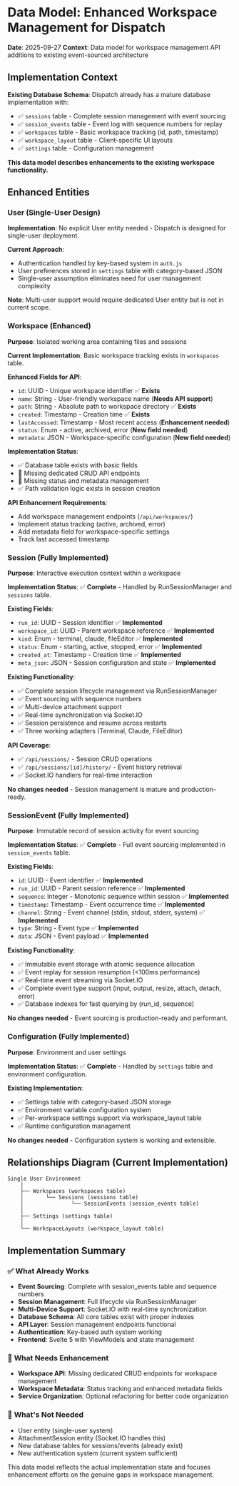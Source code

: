 # Data Model: Enhanced Workspace Management for Dispatch

**Date**: 2025-09-27
**Context**: Data model for workspace management API additions to existing event-sourced architecture

## Implementation Context

**Existing Database Schema**: Dispatch already has a mature database implementation with:

- ✅ `sessions` table - Complete session management with event sourcing
- ✅ `session_events` table - Event log with sequence numbers for replay
- ✅ `workspaces` table - Basic workspace tracking (id, path, timestamp)
- ✅ `workspace_layout` table - Client-specific UI layouts
- ✅ `settings` table - Configuration management

**This data model describes enhancements to the existing workspace functionality.**

## Enhanced Entities

### User (Single-User Design)

**Implementation**: No explicit User entity needed - Dispatch is designed for single-user deployment.

**Current Approach**:

- Authentication handled by key-based system in `auth.js`
- User preferences stored in `settings` table with category-based JSON
- Single-user assumption eliminates need for user management complexity

**Note**: Multi-user support would require dedicated User entity but is not in current scope.

### Workspace (Enhanced)

**Purpose**: Isolated working area containing files and sessions

**Current Implementation**: Basic workspace tracking exists in `workspaces` table.

**Enhanced Fields for API**:

- `id`: UUID - Unique workspace identifier ✅ **Exists**
- `name`: String - User-friendly workspace name (**Needs API support**)
- `path`: String - Absolute path to workspace directory ✅ **Exists**
- `created`: Timestamp - Creation time ✅ **Exists**
- `lastAccessed`: Timestamp - Most recent access (**Enhancement needed**)
- `status`: Enum - active, archived, error (**New field needed**)
- `metadata`: JSON - Workspace-specific configuration (**New field needed**)

**Implementation Status**:

- ✅ Database table exists with basic fields
- 🔄 Missing dedicated CRUD API endpoints
- 🔄 Missing status and metadata management
- ✅ Path validation logic exists in session creation

**API Enhancement Requirements**:

- Add workspace management endpoints (`/api/workspaces/`)
- Implement status tracking (active, archived, error)
- Add metadata field for workspace-specific settings
- Track last accessed timestamp

### Session (Fully Implemented)

**Purpose**: Interactive execution context within a workspace

**Implementation Status**: ✅ **Complete** - Handled by RunSessionManager and `sessions` table.

**Existing Fields**:

- `run_id`: UUID - Session identifier ✅ **Implemented**
- `workspace_id`: UUID - Parent workspace reference ✅ **Implemented**
- `kind`: Enum - terminal, claude, fileEditor ✅ **Implemented**
- `status`: Enum - starting, active, stopped, error ✅ **Implemented**
- `created_at`: Timestamp - Creation time ✅ **Implemented**
- `meta_json`: JSON - Session configuration and state ✅ **Implemented**

**Existing Functionality**:

- ✅ Complete session lifecycle management via RunSessionManager
- ✅ Event sourcing with sequence numbers
- ✅ Multi-device attachment support
- ✅ Real-time synchronization via Socket.IO
- ✅ Session persistence and resume across restarts
- ✅ Three working adapters (Terminal, Claude, FileEditor)

**API Coverage**:

- ✅ `/api/sessions/` - Session CRUD operations
- ✅ `/api/sessions/[id]/history/` - Event history retrieval
- ✅ Socket.IO handlers for real-time interaction

**No changes needed** - Session management is mature and production-ready.

### SessionEvent (Fully Implemented)

**Purpose**: Immutable record of session activity for event sourcing

**Implementation Status**: ✅ **Complete** - Full event sourcing implemented in `session_events` table.

**Existing Fields**:

- `id`: UUID - Event identifier ✅ **Implemented**
- `run_id`: UUID - Parent session reference ✅ **Implemented**
- `sequence`: Integer - Monotonic sequence within session ✅ **Implemented**
- `timestamp`: Timestamp - Event occurrence time ✅ **Implemented**
- `channel`: String - Event channel (stdin, stdout, stderr, system) ✅ **Implemented**
- `type`: String - Event type ✅ **Implemented**
- `data`: JSON - Event payload ✅ **Implemented**

**Existing Functionality**:

- ✅ Immutable event storage with atomic sequence allocation
- ✅ Event replay for session resumption (<100ms performance)
- ✅ Real-time event streaming via Socket.IO
- ✅ Complete event type support (input, output, resize, attach, detach, error)
- ✅ Database indexes for fast querying by (run_id, sequence)

**No changes needed** - Event sourcing is production-ready and performant.

### Configuration (Fully Implemented)

**Purpose**: Environment and user settings

**Implementation Status**: ✅ **Complete** - Handled by `settings` table and environment configuration.

**Existing Implementation**:

- ✅ Settings table with category-based JSON storage
- ✅ Environment variable configuration system
- ✅ Per-workspace settings support via workspace_layout table
- ✅ Runtime configuration management

**No changes needed** - Configuration system is working and extensible.

## Relationships Diagram (Current Implementation)

```
Single User Environment
    │
    ├── Workspaces (workspaces table)
    │       └── Sessions (sessions table)
    │               └── SessionEvents (session_events table)
    │
    ├── Settings (settings table)
    │
    └── WorkspaceLayouts (workspace_layout table)
```

## Implementation Summary

### ✅ **What Already Works**

- **Event Sourcing**: Complete with session_events table and sequence numbers
- **Session Management**: Full lifecycle via RunSessionManager
- **Multi-Device Support**: Socket.IO with real-time synchronization
- **Database Schema**: All core tables exist with proper indexes
- **API Layer**: Session management endpoints functional
- **Authentication**: Key-based auth system working
- **Frontend**: Svelte 5 with ViewModels and state management

### 🔄 **What Needs Enhancement**

- **Workspace API**: Missing dedicated CRUD endpoints for workspace management
- **Workspace Metadata**: Status tracking and enhanced metadata fields
- **Service Organization**: Optional refactoring for better code organization

### 🚫 **What's Not Needed**

- User entity (single-user system)
- AttachmentSession entity (Socket.IO handles this)
- New database tables for sessions/events (already exist)
- New authentication system (current system sufficient)

This data model reflects the actual implementation state and focuses enhancement efforts on the genuine gaps in workspace management.
